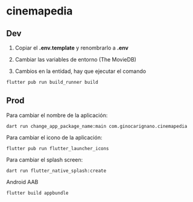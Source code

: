 # cinemapedia

## Dev

1. Copiar el __.env.template__ y renombrarlo a __.env__

2. Cambiar las variables de entorno (The MovieDB)

3. Cambios en la entidad, hay que ejecutar el comando
```
flutter pub run build_runner build
```

## Prod

Para cambiar el nombre de la aplicación:
```
dart run change_app_package_name:main com.ginocarignano.cinemapedia
```
Para cambiar el icono de la aplicación:
```
flutter pub run flutter_launcher_icons
```
Para cambiar el splash screen:
```
dart run flutter_native_splash:create
```

Android AAB
```
flutter build appbundle
```